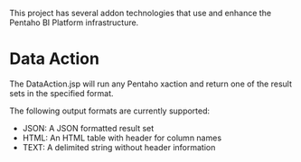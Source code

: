This project has several addon technologies that use and enhance the Pentaho BI Platform infrastructure.

# Data Action #
The DataAction.jsp will run any Pentaho xaction and return one of the result sets in the specified format.

The following output formats are currently supported:
  * JSON: A JSON formatted result set
  * HTML: An HTML table with header for column names
  * TEXT: A delimited string without header information